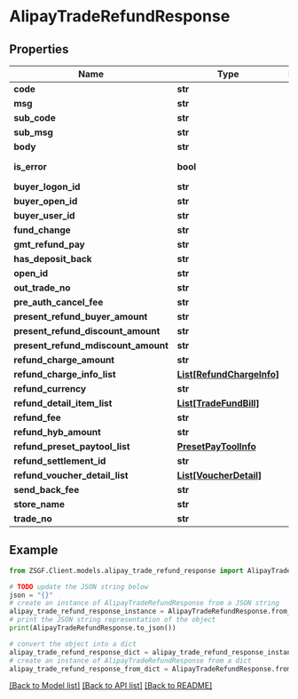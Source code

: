 # AlipayTradeRefundResponse


## Properties

Name | Type | Description | Notes
------------ | ------------- | ------------- | -------------
**code** | **str** |  | [optional] 
**msg** | **str** |  | [optional] 
**sub_code** | **str** |  | [optional] 
**sub_msg** | **str** |  | [optional] 
**body** | **str** |  | [optional] 
**is_error** | **bool** |  | [optional] [readonly] 
**buyer_logon_id** | **str** |  | [optional] 
**buyer_open_id** | **str** |  | [optional] 
**buyer_user_id** | **str** |  | [optional] 
**fund_change** | **str** |  | [optional] 
**gmt_refund_pay** | **str** |  | [optional] 
**has_deposit_back** | **str** |  | [optional] 
**open_id** | **str** |  | [optional] 
**out_trade_no** | **str** |  | [optional] 
**pre_auth_cancel_fee** | **str** |  | [optional] 
**present_refund_buyer_amount** | **str** |  | [optional] 
**present_refund_discount_amount** | **str** |  | [optional] 
**present_refund_mdiscount_amount** | **str** |  | [optional] 
**refund_charge_amount** | **str** |  | [optional] 
**refund_charge_info_list** | [**List[RefundChargeInfo]**](RefundChargeInfo.md) |  | [optional] 
**refund_currency** | **str** |  | [optional] 
**refund_detail_item_list** | [**List[TradeFundBill]**](TradeFundBill.md) |  | [optional] 
**refund_fee** | **str** |  | [optional] 
**refund_hyb_amount** | **str** |  | [optional] 
**refund_preset_paytool_list** | [**PresetPayToolInfo**](PresetPayToolInfo.md) |  | [optional] 
**refund_settlement_id** | **str** |  | [optional] 
**refund_voucher_detail_list** | [**List[VoucherDetail]**](VoucherDetail.md) |  | [optional] 
**send_back_fee** | **str** |  | [optional] 
**store_name** | **str** |  | [optional] 
**trade_no** | **str** |  | [optional] 

## Example

```python
from ZSGF.Client.models.alipay_trade_refund_response import AlipayTradeRefundResponse

# TODO update the JSON string below
json = "{}"
# create an instance of AlipayTradeRefundResponse from a JSON string
alipay_trade_refund_response_instance = AlipayTradeRefundResponse.from_json(json)
# print the JSON string representation of the object
print(AlipayTradeRefundResponse.to_json())

# convert the object into a dict
alipay_trade_refund_response_dict = alipay_trade_refund_response_instance.to_dict()
# create an instance of AlipayTradeRefundResponse from a dict
alipay_trade_refund_response_from_dict = AlipayTradeRefundResponse.from_dict(alipay_trade_refund_response_dict)
```
[[Back to Model list]](../README.md#documentation-for-models) [[Back to API list]](../README.md#documentation-for-api-endpoints) [[Back to README]](../README.md)


